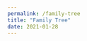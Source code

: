 ```yaml
---
permalink: /family-tree
title: "Family Tree"
date: 2021-01-28 
---
```


<div id="chart_div" style="width: 540%; height: 540%;"></div>

<script type="text/javascript" src="https://www.gstatic.com/charts/loader.js">
</script>
<script type="text/javascript">
      google.charts.load('current', {packages:["orgchart"]});
      google.charts.setOnLoadCallback(drawChart);

      function drawChart() {
        var data = new google.visualization.DataTable();
        data.addColumn('string', 'Name');
        data.addColumn('string', 'Descendent');
        data.addColumn('string', 'ToolTip');

        // For each orgchart box, provide the name, manager, and tooltip to show.
        data.addRows([
['Henry J Horney 1920-2001','','US'],
['Marion C Beringer 1920-2019','','US'],
['Phillip Lee Horney 1991-2963','Henry J Horney 1920-2001','US'],
['Edith Allene Barnes 1881-1936','Henry J Horney 1920-2001','US'],
['Joel T Horney 1849-1929','Phillip Lee Horney 1991-2963',''],
['Jennie Lawrence 1854-1912 XXX','Phillip Lee Horney 1991-2963',''],
['Henry Allan Barnes 1843-','Edith Allene Barnes 1881-1936',''],
['Laura C Sloats 1851-1918','Edith Allene Barnes 1881-1936',''],
['Charles Nikolas Beringer 1884-1944','Marion C Beringer 1920-2019',''],
['Cecilia Elizabeth Haas 1892-1985','Marion C Beringer 1920-2019',''],
['Nikolas Beringer 1856-1916','Charles Nikolas Beringer 1884-1944','France'],
['Catherina Frising 1859-1946','Charles Nikolas Beringer 1884-1944','Luxembourg'],
['Joseph J Haas 1863-1932','Cecilia Elizabeth Haas 1892-1985',''],
['Catherine Louen 1867-1947','Cecilia Elizabeth Haas 1892-1985',''],

['Phillip Horney 1808-1883','Joel T Horney 1849-1929',''],
['Dorcas McKee 1814-1899','Joel T Horney 1849-1929',''],
['Emmett Van Allen Barnes 1811-1895','Henry Allan Barnes 1843-',''],
['Harriet Nawell Baldwin 1815-1888','Henry Allan Barnes 1843-',''],
['Jean Beringer 1823-1873','Nikolas Beringer 1856-1916',''],
['Anne Muller 1828-1883','Nikolas Beringer 1856-1916',''],
['Clement Frising 1836-1908','Catherina Frising 1859-1946','Luxembourg'],
['Catharina Lucas 1836-1911','Catherina Frising 1859-1946','Luxembourg'],
['Valentine Haas','Joseph J Haas 1863-1932','Germany'],
['Michael Louen 1831-','Catherine Louen 1867-1947','Prussia, Germany'],
['Elizabeth Hessler 1839','Catherine Louen 1867-1947','Prussia, Germany'],

['Manlove Horney 1782-1832','Phillip Horney 1808-1883','North Carolina, US'],
['Lydia Smith 1782-1844','Phillip Horney 1808-1883','North Carolina, US'],
['William McKee 1782-1851','Dorcas McKee 1814-1899','Kentucky, US'],
['Cassandra Frakes 1782-1867','Dorcas McKee 1814-1899','Pennsylvania, US'],
['Henri Frising 1810-1895','Clement Frising 1836-1908','Folschette, Redange, Luxembourg'],
['Anna Maria Putz','Clement Frising 1836-1908','Roodt-les-Ell, Redange, Luxembourg'],
['Mathias Lucas 1803-1882','Catharina Lucas 1836-1911','Bettendorf, Diekirch, Luxembourg'],
['Catharina Bastendorf 1809-1887','Catharina Lucas 1836-1911','Fouhren, Vianden, Luxembourg'],
['Valentine Haas','Joseph J Haas 1863-1932','Germany'],

['Phillip Horney 1758-1820','Manlove Horney 1782-1832','Caroline, Maryland, British Colony'],
['Sarah Manlove 1756-1795','Manlove Horney 1782-1832','Caroline, Somerset, Maryland, British Colony'],
['Jeffrey Horney II 1720-1779','Phillip Horney 1758-1820','Talbot, Maryland, British Colony'],
['Deborah Baynard 1716-1792','Phillip Horney 1758-1820','Queen Annes, Maryland, British Colony'],
['William Manlove 1730-1804','Sarah Manlove 1756-1795','Kent, Delaware, US'],
['Hanna Robinson 1730-1786','Sarah Manlove 1756-1795','Kent, Delaware, US'],
['Alexander H Smith 1747-1828','Lydia Smith 1782-1844','Randolph, North Carolina, US'],
['Keziah Lamar 1754-1838','Lydia Smith 1782-1844','Prince George s, Maryland, US'],
['David Smith 1720-1787','Alexander H Smith 1747-1828','Richmond, Virginia, US'],
['Anne Bryant 1723-1805','Alexander H Smith 1747-1828','Farnham, Richmond, Virginia, US'],
['James Lamar Sr. 1724-1786','Keziah Lamar 1754-1838','Prince George s, Maryland, US'],
['Verlinda Osborne 1725-1760','Keziah Lamar 1754-1838','Prince George s, Maryland, US'],

['James M\'Kee 1756-1830','William McKee 1782-1851','Cumberland, Pennsylvania, US'],
['Agnes Dickson 1750-1793','William McKee 1782-1851','Franklin, Pennsylvania, US'],
['Hugh M\'Kee 1728-1795','James M\'Kee 1756-1830','Snyder, Pennsylvania, US'],
['Mary Nesbit 1732-1795','James M\'Kee 1756-1830','Franklin, Pennsylvania, US'],
['Andrew Dickson 1712-1783','Agnes Dickson 1750-1793','Tioga, Pennsylvania, US'],
['Agnes Hill 1711-1770','Agnes Dickson 1750-1793','Franklin, Pennsylvania, US'],
['Henry Frakes IV 1760-1801','Cassandra Frakes 1782-1867','Pennsylvania, British Colony'],
['Hannah Daugherty 1765-1814','Cassandra Frakes 1782-1867','Baltimore, Maryland, British Colony'],
['Henry Frigg Frakes III 1734-1801','Henry Frakes IV 1760-1801','Bedford, Pennsylvania, British Colony'],
['Eleanor Watkins 1740-1798','Henry Frakes IV 1760-1801','Greene, Pennsylvania, British Colony'],
['Hugh Daughergy 1740-1765','Hannah Daugherty 1765-1814','Virginia, British Colony'],
['Hannah Conahan 1745-','Hannah Daugherty 1765-1814','Ireland'],

['Jeffrey Horney I 1675-1738','Jeffrey Horney II 1720-1779','Talbot, Maryland, British Colony'],
['Elizabeth Harwood 1675-1737','Jeffrey Horney II 1720-1779','Talbot, Maryland, British Colony'],
['Geoffrey Horney 1640-1711','Jeffrey Horney I 1675-1738','Talbot, Maryland, British Colony'],
['Mrs Julianna Horney 1643-1717 XXX','Jeffrey Horney I 1675-1738','Talbot, Maryland, British Colony'],
['Peter Harwood 1633-1765 XXX','Elizabeth Harwood 1675-1737','Virginia, British Colony'],
['William Baynard 1684-1729','Deborah Baynard 1716-1792','Talbot, Maryland, British Colony'],
['Susannah Pardo 1695- XXX','Deborah Baynard 1716-1792','Maryland, British Colony'],
['John Baynard 1640-1705','William Baynard 1684-1729','Blagdon, Somerset, England'],
['Elizabeth Blackwell 1662-1691','William Baynard 1684-1729','Talbot, Maryland, British Colony'],

['Mark Manlove II 1701-1730 C','William Manlove 1730-1804','Delaware, British Colony'],
['Elizabeth Browne 1703-1748','William Manlove 1730-1804','Kent, Delaware, British Colony'],
['Mark Manlove 1677-1748','Mark Manlove II 1701-1730 C','Kent, Delaware, British Colony'],
['Margaret Hart 1679-1726','Mark Manlove II 1701-1730 C','Sussex, Delaware, British Colony'],
['Daniel Browne 1680-1725','Elizabeth Browne 1703-1748','Delaware, British Colony'],
['Elizabeth Pemberton 1680-1725','Elizabeth Browne 1703-1748','Sussex, Delaware, British Colony'],
['Daniel Robbison 1708-1765','William Manlove 1730-1804','Kent, Delaware, British Colony'],
['Patience Willson 1710- XXX','William Manlove 1730-1804','Kent, Delaware, British Colony'],
['George Robbison 1690-1733 XXX','Daniel Robbison 1708-1765','Kent, Delaware, British Colony'],
['Mary Walton XXX','Daniel Robbison 1708-1765',''],

['Daniel Browne 1640-1694 XXX','Daniel Brown 1680-1725','Delaware, British Colony'],
['Susanna Ver Planck 1642-1680','Daniel Brown 1680-1725','New York, British Colony'],
['Thoms Pemberton 1655-1705','Elizabeth Pemberton 1680-1725','London, England'],
['Elizabeth Mary Clarke 1670-1684','Elizabeth Pemberton 1680-1725','Dublin, Ireland'],
['Abraham Isaacsen VerPlanck 1606-1690','Susanna Ver Planck 1642-1680','Edam, North Holland, Netherlands'],
['Maria de la Vigne 1613-1670','Susanna Ver Planck 1642-1680','Nord-Pas-de-Calais, France'],
['Thomas Pemberton 1621-1670 XXX','Thoms Pemberton 1655-1705','Middlesex, England'],
['Elizabeth Bridekirk 1624-1665','Thoms Pemberton 1655-1705','Middlesex, England'],
['Roberti Bridekirke - XXX','Elizabeth Bridekirk 1624-1665',''],
['William Clarke 1650-1698 XXX','Elizabeth Mary Clarke 1670-1684','Dublin, Ireland'],
['Honour Vine 1642-1720','Elizabeth Mary Clarke 1670-1684','Dorset, England'],
['George Vine 1600- XXX','Honour Vine 1642-1720','Dorsetshire, England'],
['Mrs George Vine 1600- XXX','Honour Vine 1642-1720','Dorset, England'],

['Isaac Ver Planck 1578-1689 C','Abraham Isaacsen VerPlanck 1606-1690','Noord-Brabant, Netherlands'],
['Abagail Uytenbogart 1580-1690 XXX','Abraham Isaacsen VerPlanck 1606-1690','Noord-Brabant, Netherlands'],
['Guillaume Vigne 1586-1632','Maria de la Vigne 1613-1670','Nord-Pas-de-Calais, France'],
['Ariaentje A Cuvellier 1586-1655','Maria de la Vigne 1613-1670','Nord-Pas-de-Calais, France'],
['Petrus Anthoniesz Plancius 1552-1622','Isaac Ver Planck 1578-1689 C','Danoutre, Belgium'],
['Johanna Geubels 1558-1635','Isaac Ver Planck 1578-1689 C','Antwerpen, Belgium'],
['Jean de la Vigne 1550-1622 C','Guillaume Vigne 1586-1632','Nord-Pas-de-Calais, France'],
['Jeanne de les Perone 1560-1594 C','Guillaume Vigne 1586-1632','Nord-Pas-de-Calais, France'],
['Jean Joseph Cuvellier 1565-1599','Ariaentje A Cuvellier 1586-1655','Pas-de-Calais, France'],
['Madeline Guilbert 1566-1592','Ariaentje A Cuvellier 1586-1655','Nord-Pas-de-Calais, France'],

['Gerard Cuvellier 1536-1615','Jean Joseph Cuvellier 1565-1599','Nord-Pas-de-Calais, France'],
['Marie Catherine Mortelecque 1540-1593','Jean Joseph Cuvellier 1565-1599','Nord-Pas-de-Calais, France'],
['Maximillien Cuvellier 1546-1623','Madeline Guilbert 1566-1592','Nord-Pas-de-Calais, France'],
['Claire Morel 1547-1627','Madeline Guilbert 1566-1592','Nord, France'],
['Anselot Anselme Cuvelier 1505-1571','Gerard Cuvellier 1536-1615','Nord-Pas-de-Calais, France'],
['Claire Le Guillebert 1505-1550','Gerard Cuvellier 1536-1615','Nord-Pas-de-Calais, France'],
['Antoine Mortelescque 1520-1573','Marie Catherine Mortelecque 1540-1593','Nord-Pas-de-Calais, France'],
['Claire De La Saffe 1520-1590','Marie Catherine Mortelecque 1540-1593','Nord-Pas-de-Calais, France'],
['Antoine Cuvelier 1520-1571','Maximillien Cuvellier 1546-1623','Nord-Pas-de-Calais, France'],
['Claire Le Guillebert 1505-1550','Maximillien Cuvellier 1546-1623','Nord-Pas-de-Calais, France'],
['Michel Morel 1520-1599 XXX','Claire Morel 1547-1627','Nord-Pas-de-Calais, France'],
['Jeanne Fresnet - XXX','Claire Morel 1547-1627',''],

['Jean De La Vigne 1530- XXX','Jean de la Vigne 1550-1622 C','Nord-Pas-de-Calais, France'],
['Anne Marie Eugenie Cocher 1530-1582 XXX','Jean de la Vigne 1550-1622 C','Nord-Pas-de-Calais, France'],
['Nicolas Petitiau Jr 1530-','Jeanne de les Perone 1560-1594 C','France'],
['Anne Henry 1542-1582','Jeanne de les Perone 1560-1594 C','Nord-Pas-de-Calais, France'],
['Nicolas Petitiau Sr 1510-','Nicolas Petitiau Jr 1530','Valenciennes, France'],
['Anna M Williams 1515-1564 XXX','Nicolas Petitiau Jr 1530','France'],
['Henri Henry 1519-1557 XXX','Anne Henry 1542-1582','Bretagne, France'],
['Jeanne Artur 1524-1550 XXX','Anne Henry 1542-1582','Aquitaine, France'],

['m Henri Theadore Pety Petitiau 1480-','Nicolas Petitiau Sr 1510-','France'],
['m Claire 1490- XXX','Nicolas Petitiau Sr 1510-','France'],
['Theodore Petit -','m Henri Theadore Pety Petitiau 1480-',''],
['Jean Louis Romain Petit - XXX','Theodore Petit -',''],
['Catherine Mignard - XXX','Theodore Petit -',''],

['Anthony Platevoet 1520-1622 XXX','Petrus Anthoniesz Plancius 1552-1622','Vlaanderen Belgie'],
['Jenneken van der Eijnden 1519-1585 XXX','Petrus Anthoniesz Plancius 1552-1622',''],
['Francois Geubels 1520-1581','Johanna Geubels 1558-1635','Vlaanderen, Belgie'],
['Magdalena Pasteaux 1540-1587','Johanna Geubels 1558-1635',''],
['Peter Goebels 1470-1534 XXX','Francois Geubels 1520-1581','Vlaanderen, Belgie'],
['Lijsbeth Kegels 1488-1548 XXX','Francois Geubels 1520-1581',''],
['Erasmus Pasteaux 1508-1575','Magdalena Pasteaux 1540-1587',''],
['Johanna Chalet 1515-1575','Magdalena Pasteaux 1540-1587',''],
['Claus Pesteaux 1478-1524 XXX','Erasmus Pasteaux 1508-1575',''],
['Lenaerde Chalet 1477-1554 XXX','Johanna Chalet 1515-1575',''],
['Maria Mons 1487- XXX','Johanna Chalet 1515-1575',''],

['William Smith 1697-1743','David Smith 1720-1787','Wrightstown, Bucks, Pennsylvania, British Colony'],
['Mary Ruddle','David Smith 1720-1787',''],
['Robert Smith 1675-1738','William Smith 1697-1743','Glastonbury, Somerset, England'],
['John Bryan 1694-1736','Anne Bryant 1723-1805','Richmond, Virginia, British Colony'],
['Anne \'Anna\' Millikan 1700-1785','Anne Bryant 1723-1805','Bergen, New Jersey, British Colony'],
['Thomas Bryant Sr 1669-1717','John Bryan 1694-1736','Virginia, British Colony'],
['Eleanor 1669-1719','John Bryan 1694-1736','Rappahannock, Virginia, British Colony'],

['Thomas Lamar II 1670-1749','James Lamar Sr. 1724-1786','Prince George\'s, Maryland, British Colony'],
['Martha Blanford 1682-1755','James Lamar Sr. 1724-1786','Prince George Co, Maryland, British Colony'],
['Thomas Lamar 1641-1714','Thomas Lamar II 1670-1749','Anjoy, Isere, Rhone-Alpes, France'],
['Mary Ann Pottinger 1639-1716','Thomas Lamar II 1670-1749','Calvert, Maryland, British Colony'],
['Thomas J Blandford 1648-1698','Martha Blanford 1682-1755','Dorset, England'],
['Tabitha Wright 1647-1701','Martha Blanford 1682-1755','Calvert, Cecil, Maryland, British Colony'],
['Richard Osborne 1675-','Verlinda Osborne 1725-1760','Prince George\'s, Maryland, British Colony'],
['Frances Cooke 1709-1769','Verlinda Osborne 1725-1760','Maryland, British Colony'],

['Thomas M\'Kee Farmer and Indian Trader 1688-','Hugh M\'Kee 1728-1795','Antrim, Ireland'],
['Mary Raised by Shawnees 1705-','Hugh M\'Kee 1728-1795','Virginia, British Colony'],
['Alexander M\'Kee 1668-1740','Thomas M\'Kee Farmer and Indian Trader 1688-','Country Antrim, Ireland'],
['Mrs Alexander M\'Kee 1672-','Thomas M\'Kee Farmer and Indian Trader 1688-','Country Antrim, Ireland'],
['Thomas Nesbit','Mary Nesbit 1732-1795',''],
['Jean Nesbit','Mary Nesbit 1732-1795',''],

['George Dickson 1690-1783','Andrew Dickson 1712-1783','Edinburgh, Midlothian, Scotland'],
['Janette Elder 1690-','Andrew Dickson 1712-1783','Scotland'],
['John Dickson 1654-','George Dickson 1690-1783','Edinburgh, Midlothian, Scotland'],
['Jean Robertsone 1654-','George Dickson 1690-1783','Dunfermline, Fife, Scotland'],
['Alexander Hill 1689-','Agnes Hill 1711-1770',''],
['Margaret Mitchell 1689-1746','Agnes Hill 1711-1770','Dunfermline, Fife, Scotland'],
['David Waugh 1655-','Alexander Hill 1689-','Dysart, Fife, Scotland'],
['Isobell Williamson 1640-','Alexander Hill 1689-','Dysart, Fife, Scotland'],
['Thomas Mitchell 1660-','Margaret Mitchell 1689-1746',''],
['Marion Mudie 1664-','Margaret Mitchell 1689-1746',''],

['Henry Friggs Frakes II 1693-1784','Henry Frigg Frakes III 1734-1801','Somerset, Montgomery, Maryland, British Colony'],
['Sarah 1706-','Henry Frigg Frakes III 1734-1801','Potomac River Valley, Maryland, British Colony'],
['Henry Friggs Frakes I 1665-1716','Henry Friggs Frakes II 1693-1784','Somerset, Montgomery, Maryland, British Colony'],
['Mary Robinson-Nobles 1676-1723','Henry Friggs Frakes II 1693-1784','Somerset, Montgomery, Maryland, British Colony'],
['Evan Watkins Sr 1710-1765','Eleanor Watkins 1740-1798','Prince Edward, Virginia, British Colony'],
['Mary Catherine Webb 1710-1764','Eleanor Watkins 1740-1798','Uley, Gloucestershire, England'],
['Peter James Watkins 1689-1745','Evan Watkins Sr 1710-1765','Talbot, Maryland, British Colony'],
['Mary Griffith 1689-1745','Evan Watkins Sr 1710-1765','New Castle, Delaware, British Colony'],
['John Webb 1686-','Mary Catherine Webb 1710-1764','Uley, Gloucestershire, England'],
['Alice Howell 1678-','Mary Catherine Webb 1710-1764','Uley, Gloucestershire, England'],

['Godfrey Horne 1595-1660','Geoffrey Horney 1640-1711','Kirkburton, Yorkshire, England'],
['Ellen Boothroyd 1598-1652','Geoffrey Horney 1640-1711','Kirkburton, Yorkshire, England'],
['Richardus Horne 1560-1617','Godfrey Horne 1595-1660','Kirkburton, Yorkshire, England'],
['Anne Heptonstall 1563- XXX','Godfrey Horne 1595-1660','Nether, York, England'],
['Henry Boothroyd 1570- XXX','Ellen Boothroyd 1598-1652','Kirkburton, Yorkshire, England'],

['Thomas Baynard 1613-1691','John Baynard 1640-1705','Blagdon Manor, Somersetshire, England'],
['Mary Bennett 1606-1673','John Baynard 1640-1705','Northamptonshire, England'],
['Thomas Baynard 1587-1652','Thomas Baynard 1613-1691','Blagdon Manor, Somersetshire, England'],
['Martha Prickman 1587-1683','Thomas Baynard 1613-1691','Somerset, England'],
['Thomas Bennett 1600-','Mary Bennett 1606-1673','Somersetshire, England'],
['Alice Pearce Sneale 1600-1647','Mary Bennett 1606-1673',''],
['Capt. John Blackwell Sr 1646-1688','Elizabeth Blackwell 1662-1691','Barnstable Massachusetts Bay, British Colony'],
['Sarah Warren 1649-1690','Elizabeth Blackwell 1662-1691','Plymouth, Massachusetts Bay, British Colony'],
['Michael Blackwell 1616-1710','Capt. John Blackwell Sr 1646-1688','Norfolk, England'],
['Unknown 1622-1709','Capt. John Blackwell Sr 1646-1688',''],
['Nathaniel Warren 1625-1667','Sarah Warren 1649-1690','Plymouth, Massachusetts Bay, British Colony'],
['Sarah Walker 1622-1700','Sarah Warren 1649-1690','Southwark, Surrey, England'],

['Robert Horne 1535- XXX','Richardus Horne 1560-1617','Kirkburton, Yorkshire, England'],
['Franciscae 1544- XXX','Richardus Horne 1560-1617','England'],

['Henry Baynard 1562-1621','Thomas Baynard 1587-1652','Cullerne, Wilts, England'],
['Anne Hobbes 1570-1639','Thomas Baynard 1587-1652','Blagdon, Somerset, England'],
['Thomas Baynard 1530-1608','Henry Baynard 1562-1621','Lackham House, Lacock, Wiltshire, England'],
['Elizabeth Barnes 1534-','Henry Baynard 1562-1621','St Mary, Wanstraw, Somerset, England'],
['Thomas Hobbes 1540-','Anne Hobbes 1570-1639','Stogursey, Somerset, England'],
['Elizabeth Webber','Anne Hobbes 1570-1639','Brompton Ralph, Somerset, England'],
['Richard Prickman 1588- XXX','Martha Prickman 1587-1683','Blagdon, Somerset, England'],
['Mrs Richard Prickman 1592- XXX','Martha Prickman 1587-1683','Blagdon, Somerset, England'],


['Richard Warren -1628','Nathaniel Warren 1625-1667','England <a href="https://en.wikipedia.org/wiki/Richard_Warren">Mayflower</a>'],
['Elizabeth Walker 1583-1673','Nathaniel Warren 1625-1667','Hertfordshire, England'],
['Christopher Warren 1546-1587','Richard Warren -1628','Cornwall, England'],
['Alice Webb 1559-1586','Richard Warren -1628','Devon, England'],
['Augustine Walker 1550-1614','Elizabeth Walker 1583-1673','Hertfordshire, England'],
['Elizabeth 1551-1614','Elizabeth Walker 1583-1673','Hertfordshire, England'],
['William Walker 1620-1703','Sarah Walker 1622-1700','Lancashire, England'],
['Sarah Snow 1632-1703','Sarah Walker 1622-1700','Plymouth, Massachusetts, British Colony'],
['William Walker 1565-1625','William Walker 1620-1703','Lancashire, England'],
['Jane Margaret Clark 1592-1625','William Walker 1620-1703','London, England'],
['Nicholas Snow 1599-1676','Sarah Snow 1632-1703','England'],
['Constance Hopkins 1606-1677','Sarah Snow 1632-1703','Hampshire, England'],

['Robert Baynard 1500-1537','Thomas Baynard 1530-1608','Wiltshire, England'],
['Ann Blake 1496-','Thomas Baynard 1530-1608','Wiltshire, England'],
['Philip Baynard 1471-1522','Robert Baynard 1500-1537','Wiltshire, England'],
['Jane Stukeley 1483-1513','Robert Baynard 1500-1537','Devon, England'],
['Robert Blake 1436-1515','Ann Blake 1496-','Wiltshire, England'],
['Margaret Englefield 1440-1500','Ann Blake 1496-','Wiltshire, England'],
['George Barnes 1510- XXX','Elizabeth Barnes 1534-','Berks, England'],
['Mrs. George Barnes 1514- XXX','Elizabeth Barnes 1534-','Berks, England'],

['Michael Blackwell 1600-1700','Michael Blackwell 1616-1710','England'],
['Unknown 1600-1700','Michael Blackwell 1616-1710','Yorkshire, England'],

['William De Warren 1532-1559','Christopher Warren 1546-1587','Devon, England'],
['Ann Margaret Mable 1525-1562','Christopher Warren 1546-1587','Cornwall, England'],
['Thomas John Richmond 1529-1560','Alice Webb 1559-1586','Devon, England'],
['Edetha Marie Calne Grene 1519-1609','Alice Webb 1559-1586','Wiltshire, England'],
['Christopher Warren 1476-1531','William De Warren 1532-1559','Cheshire, England'],
['Lady Margaret Jane Leigh 1518-1575','William De Warren 1532-1559','Lancashire, England'],
['Thomas Mable 1489-1581','Ann Margaret Mable 1525-1562','Cornwall, England'],
['Mrs. Thomas Mable 1505-','Ann Margaret Mable 1525-1562','Cornwall, England'],
['Mr Mable 1494-','Thomas Mable 1489-1581','Cornwall, England'],
['Mrs Mable 1498-','Thomas Mable 1489-1581','Cornwall, England'],

['John Warren 1459-1522','Christopher Warren 1476-1531','Devon, England'],
['Eleanor Gerard 1467-1561','Christopher Warren 1476-1531','Devon, England'],
['Sir Peter Piers Leigh 1442-1527','Lady Margaret Jane Leigh 1518-1575','Cheshire, England'],
['Lady Margery Radclyffe 1461-1528','Lady Margaret Jane Leigh 1518-1575','Lancashire, England'],
['Lawrence de Warren 1435-1474','John Warren 1459-1522','England'],
['Mrs Lawrence Warren 1425-1475','John Warren 1459-1522','Cheshire, England'],
['Gerard 1544-','Eleanor Gerard 1467-1561','Dorset, England'],
['Mrs. Gerard 1544-','Eleanor Gerard 1467-1561','Dorset, England'],
['Peter Piers de Leigh 1389-1422','Sir Peter Piers Leigh 1442-1527','Cheshire, England'],
['Margaret Danvers 1348-1428','Sir Peter Piers Leigh 1442-1527','Cheshire, England'],
['Sir John Radcliffe 1414-1485','Lady Margery Radclyffe 1461-1528','Lancashire, England'],
['Isabel Tyldesley 1433-1513','Lady Margery Radclyffe 1461-1528','Lancashire, England'],

['Sir John Hutchinson Walker 1530-1576','Augustine Walker 1550-1614','Warwickshire, England'],
['Katherine Bicknill 1535-1562','Augustine Walker 1550-1614','Warwickshire, England'],
['Sir John Thomas Walker I 1495-1575','Sir John Hutchinson Walker 1530-1576','Warwickshire, England'],
['Anne Chelscombe 1500-1576','Sir John Hutchinson Walker 1530-1576','Warwickshire, England'],
['William E. Bicknell I 1513-1599','Katherine Bicknill 1535-1562','Warwickshire, England'],
['Mary De Forte 1503-1564','Katherine Bicknill 1535-1562','Worchestershire, England'],

['William Waller Sheriff van Kent 1470-1555','Sir John Thomas Walker I 1495-1575','Kent, England'],
['Lady Anna Symons Waller 1470-1542','Sir John Thomas Walker I 1495-1575','Hampshire, England'],
['Lord Thomas Chelescombe 1475-1560','Anne Chelscombe 1500-1576','Hertfordshire, England'],
['Margaret Allan 1480-1500','Anne Chelscombe 1500-1576','Warwickshire, England'],
['Sir Knight John Henry Waller 1435-1517','William Waller Sheriff van Kent 1470-1555','Kent, England'],
['Johanna Whitehall 1444-','William Waller Sheriff van Kent 1470-1555','Kent, England'],
['Sir William Willem Falleumar Falconer 1440-1490','Lady Anna Symons Waller 1470-1542','Hampshire, England'],
['Anne Lady Palmer 1443-1495','Lady Anna Symons Waller 1470-1542','London, England'],
['N.N. Cleynaert -','Lord Thomas Chelescombe 1475-1560','Warwickshire, England'],
['Joffrouw Isabella Cleijnaels 1450-1520','Lord Thomas Chelescombe 1475-1560','Noord-Brabant, Nederland'],

['Jordaan Hoerman Arnoud Cleynaert 1410-1482','N.N. Cleynaert -','Noord-Brabant, Netherlands'],
['Adriana Maarten Schoutmans 1420-1475','N.N. Cleynaert -','Noord-Brabant, Netherlands'],
['Herman Aert Cleijnaerts 1367-1440','Jordaan Hoerman Arnoud Cleynaert 1410-1482','Noord-Brabant, Netherlands'],
['Kathelijn Jordaen van den Eijnde 1370-1435','Jordaan Hoerman Arnoud Cleynaert 1410-1482','Noord-Brabant, Netherlands'],
['Merten Soutmans 1380-1440','Adriana Maarten Schoutmans 1420-1475','Noord-Brabant, Netherlands'],
['Goessen Jans Eel 1385-1425','Adriana Maarten Schoutmans 1420-1475','Noord-Brabant, Netherlands'],

['Sir Richard Waller, Baron of Speldhurst 1394-1462','Sir Knight John Henry Waller 1435-1517','Kent, England'],
['Lady Sylvia Margaret Magdaline Gulby, Baroness of Waller 1400-1493','Sir Knight John Henry Waller 1435-1517','Kent, England'],
['Sir John I Speldhurst Waller 1365-1420','Sir Richard Waller, Baron of Speldhurst 1394-1462','Kent, England'],
['Lady Margaret Baroness of Lansdale 1374-1418','Sir Richard Waller, Baron of Speldhurst 1394-1462','Castle Arundel, Sussex, England'],
['William Wellem Gulby 1380-1439','Lady Sylvia Margaret Magdaline Gulby, Baroness of Waller 1400-1493','Kent, England'],
['Lady Margaret Waller 1375-1429','Lady Sylvia Margaret Magdaline Gulby, Baroness of Waller 1400-1493','Kent, England'],

['Baron Thomas De Waller III 1330-1390','Sir John I Speldhurst Waller 1365-1420','Kent, England'],
['Christina de Chalfonte 1334-1400','Sir John I Speldhurst Waller 1365-1420','Buckinghamshire, England'],
['Thomas de Walur II, Baron of Lamberhurst 1303-1353','Baron Thomas De Waller III 1330-1390','Kent, England'],
['Henry de Chalfunte 1312-1365','Christina de Chalfonte 1334-1400','Buckinghamshire, England'],
['Maude Garound 1314-','Christina de Chalfonte 1334-1400','Buckinghamshire, England'],

['Baron Thomas de Wallur I 1272-1360','Thomas de Walur II, Baron of Lamberhurst 1303-1353','Nottinghamshire, England'],
['Baroness Ann Keate 1285-','Thomas de Walur II, Baron of Lamberhurst 1303-1353','Nottinghamshire, England'],
['Roger de Clifford 2nd Baron Clifford 1299-1322','Thomas de Walur II, Baron of Lamberhurst 1303-1353','Westmorland, England'],
['Julian Bower Baroness Clifford 1303-1362','Thomas de Walur II, Baron of Lamberhurst 1303-1353','Westmorland, England'],
['Henry de Wallur 1240-1271','Baron Thomas de Wallur I 1272-1360','Suffolk, England'],
['Christina Clifford 1245-','Baron Thomas de Wallur I 1272-1360','England'],
['Robert de Clifford 1st Baron Clifford 1274-1314','Roger de Clifford 2nd Baron Clifford 1299-1322','Clifford Castle, Herefordshire, England'],
['Maud de Clare 1276-1327','Roger de Clifford 2nd Baron Clifford 1299-1322','Gloucestershire, England'],

['Walter de Walur 1218-1316','Henry de Wallur 1240-1271','Nottinghamshire, England'],
['Agatha de Thorpe 1220-1316','Henry de Wallur 1240-1271','Nottinghamshire, England'],
['William de Wallur 1187-1274','Walter de Walur 1218-1316','Nottinghamshire, England'],

['Hendrik De Wallur 1156-1200','William de Wallur 1187-1274','Nottinghamshire, England'],
['Mrs. Henry de Wallur 1160-1200','William de Wallur 1187-1274','Nottinghamshire, England'],
['Johan de Wallur 1125-1175','Hendrik De Wallur 1156-1200','Nottinghamshire, England'],
['Mrs Johan de Wallur 1134-','Hendrik De Wallur 1156-1200','Nottinghamshire, England'],

['Alured de Wallur II 1094-1183','Johan de Wallur 1125-1175','Nottinghamshire, England'],
['Adelina Gumbert 1096-1150','Johan de Wallur 1125-1175','Buckinghamshire, England'],
['Alured de Wallur I 1035-1113','Alured de Wallur II 1094-1183','Normandy, France'],
['Miss de Morny 1060-1110','Alured de Wallur II 1094-1183','France'],
['Sir Knight Alfred Alured de Valer 1010-1083','Alured de Wallur I 1035-1113','Normandy, France'],

['Roger de Clifford III 1243-1282','Robert de Clifford 1st Baron Clifford 1274-1314','Herefordshire, England'],
['Isabella de Vipont 1251-1292','Robert de Clifford 1st Baron Clifford 1274-1314','Westmorland, England'],
['Thomas de Clare 1st Lord of Thomond 1245-1287','Maud de Clare 1276-1327','Kent, England'],
['Juliana FitzGerald Lady of Thomond 1263-1300','Maud de Clare 1276-1327','Dublin, Ireland'],
['Roger de clifford II 1215-1286','Roger de Clifford III 1243-1282','Clifford Castle, herefordshire, England'],
['Maud 1209-1272','Roger de Clifford III 1243-1282','Herefordshire, England'],

['Robert Baynard 1430-1501','Philip Baynard 1471-1522','Wiltshire, England'],
['Elizabeth Ludlow 1430-','Philip Baynard 1471-1522','Wiltshire, England'],
['Margaret Abarow 1414-1440','Robert Baynard 1430-1501','Wiltshire, England'],
['Philip Baynard 1410-','Robert Baynard 1430-1501','Wiltshire, England'],
['John Ludlow 1425-1487','Elizabeth Ludlow 1430-','Wiltshire, England'],
['Lora Ryngewood 1435-1500','Elizabeth Ludlow 1430-','Wiltshire, England'],
['Nicholas Stucley 1451-1488','Jane Stukeley 1483-1513','Devon, England'],
['Thomasine Cockworthy 1451-1477','Jane Stukeley 1483-1513','Devon, England'],
['Sir Hugh Stucley 1398-1448','Nicholas Stucley 1451-1488','Sussex, England'],
['Katherine de Affeton 1414-1467','Nicholas Stucley 1451-1488','Devon, England'],
['Sir John Cockworthy, of Yarnscombe 1400-1467','Thomasine Cockworthy 1451-1477','Devon, England'],
['Agnes de Beaumont 1395-1463','Thomasine Cockworthy 1451-1477','Yorkshire, England'],

['Robert Banyard 1380-1437','Philip Baynard 1410-','Wiltshire, England'],
['Joyce Brown 1383-1410 XXX','Philip Baynard 1410-','Suffolk, England'],
['Philip Baynard 1350-1415','Robert Banyard 1380-1437','England'],
['John Abarow 1390-1414 XXX','Margaret Abarow 1414-1440','England'],
['Elizabeth Danvers 1390-1414 XXX','Margaret Abarow 1414-1440','England'],

['Edmond Baynard 1330- XXX','Philip Baynard 1350-1415','Essex, England'],
['Elinora Blewet 1324- XXX','Philip Baynard 1350-1415','Wiltshire, England'],
['John Blewet 1294- XXX','Elinora Blewet 1324- XXX','Wiltshire, England'],

['William Manlove 1652-1694 C','Mark Manlove 1677-1748','Shropshire, England'],
['Alice Robbins 1656- C','Mark Manlove 1677-1748','England'],
['Mark Manlove Jr. 1613-1666','William Manlove 1652-1694 C','Shropshire, England'],
['Hannah Williams 1617-1658 XXX','William Manlove 1652-1694 C','Shropshire, England'],
['Samuel Robbins 1635-1663','Alice Robbins 1656- C','Northampton, Virginia, British Colony'],
['Mrs. Mary Robbins 1633- XXX','Alice Robbins 1656- C','Northampton, Virginia, British Colony'],
['Robert Hart 1650-1685','Margaret Hart 1679-1726','Scotland'],
['Margaret Cordray 1655-1726 C','Margaret Hart 1679-1726','Delaware, British Colony'],
['Robert Hart 1630-1685 XXX','Robert Hart 1650-1685','Scotland'],
['Joan Latten 1630-1685 XXX','Robert Hart 1650-1685','Virginia, British Colony'],
['Josias Cowdrey 1649-1679','Margaret Cordray 1655-1726 C','Virginia, British Colony'],

['Sampson Robins 1607- XXX','Samuel Robbins 1635-1663','Virginia, British Colony'],
['Mrs. Alice Robins 1610-1686 XXX','Samuel Robbins 1635-1663','Northampton, Virginia, British Colony'],

['William Manlove 1585-1619','Mark Manlove Jr. 1613-1666','Shropshire, England'],
['Lady Alice Robins 1577-1619','Mark Manlove Jr. 1613-1666','Shropshire, England'],
['Thomas Manlove 1550-1609','William Manlove 1585-1619','Shropshire, England'],
['Lady Magdalen Wyke 1554-1615','William Manlove 1585-1619','Shropshire, England'],
['Robert Robins 1540-1603 XXX','Lady Alice Robins 1577-1619','England'],
['Joanna Cox 1542-1626','Lady Alice Robins 1577-1619','Cambridgeshire, England'],

['Sir William of Aston Manlove 1525-1608','Thomas Manlove 1550-1609','Shropshire, England'],
['Alice Aston 1530-1608 XXX','Thomas Manlove 1550-1609','Shropshire, England'],
['John of Shropshire Manlove 1504-1560 XXX','Sir William of Aston Manlove 1525-1608','England'],
['Lady Angus Ann Countess of Manlove of Shropshire 1505-1558 XXX','Sir William of Aston Manlove 1525-1608','Shropshire, England'],
['William Wyke 1530- XXX','Lady Magdalen Wyke 1554-1615','Shropshire, England'],
['Mrs. William Wyke 1534- XXX','Lady Magdalen Wyke 1554-1615','Shropshire, England'],

['Benjamin Cordrey 1619-1684','Josias Cowdrey 1649-1679','Middlesex, England'],
['Frances Robbins 1619-1699 XXX','Josias Cowdrey 1649-1679','Middlesex, England'],
['John Cordrey 1573-1622','Benjamin Cordrey 1619-1684','Wiltshire, England'],
['Cordrey Hart -1621 XXX','Benjamin Cordrey 1619-1684','London, England'],

['John Corderoy 1553-1612','John Cordrey 1573-1622','Wiltshire, England'], 
['Mrs John Cordray 1553- XXX','John Cordrey 1573-1622','Wiltshire, England'],
['Thomas Cordray III 1520-1582','John Corderoy 1553-1612','Wiltshire, England'],
['Jane Morris 1510-1598 XXX','John Corderoy 1553-1612','Berkshire, England'],

['Thomas Cordray II 1493-1546','Thomas Cordray III 1520-1582','Wiltshire, England'],
['Joan Seymore 1475-1550 XXX','Thomas Cordray III 1520-1582','Hampshire, England'],
['Sir Thomas Cordery 1468-1511 C','Thomas Cordray II 1493-1546','Wiltshire, England'],
['Lady Jane Gray 1465-1510','Thomas Cordray II 1493-1546','Somerset, England'],
['Henry Grey 1403- XXX','Lady Jane Gray 1465-151',''],
['Unknown Wife of Henry Grey - XXX','Lady Jane Gray 1465-151',''],

['Ralph Cordray 1446-1485','Sir Thomas Cordery 1468-1511 C','Wiltshire, England'],
['Edith Lusteshull - XXX','Sir Thomas Cordery 1468-1511 C',''],
['Walter Cordray 1420-1451','Ralph Cordray 1446-1485','Wiltshire, England'],
['Mrs. Walter Cordray, 1st wife XXX','Ralph Cordray 1446-1485','England'],

['John Cordray, II 1391-1411','Walter Cordray 1420-1451',''],
['Mrs John Cordery 1320- XXX','Walter Cordray 1420-1451',''],
['John Cordray, I 1336-1393','John Cordray, II 1391-1411','Wiltshire, England'],
['Unknown Loveraz 1370-1393 C','John Cordray, II 1391-1411',''],

['Richard Corderay III 1302-1316','John Cordray, I 1336-1393','Wiltshire, England'],
['Richard Cordray II 1287-1309','Richard Corderay III 1302-1316','Wiltshire, England'],
['Stephen Loveraz 1355-','Unknown Loveraz 1370-1393 C',''],
['Alice Portsea 1355- XXX','Unknown Loveraz 1370-1393 C',''],
['Walter Loveraz - ','Stephen Loveraz 1355-',''],
['Loveraz -','Walter Loveraz - ',''],
['Tom Loveraz 1200- XXX','Loveraz -',''],

['Richard Cordray I 1190-1240','Richard Cordray II 1287-1309','Isle of Wight, England'],
['Warham - XXX','Richard Cordray II 1287-1309',''],
['Roger Corderay II','Richard Cordray I 1190-1240',''],
['Clitheroe - ','Richard Cordray I 1190-1240',''],
['Tom Clitheroe XXX','Clitheroe - ',''],
['Roger Corderay I','Roger Corderay II',''],
['Peter de Birkin FitzAsculf 1117-1143','Roger Corderay I','Yorkshire, England'],
['Emma de Lascelles 1110-1165','Roger Corderay I','Yorkshire, England'],

['Essulf fitz Ulf of Thornhill 1100-1154','Peter de Birkin FitzAsculf 1117-1143','Yorkshire, England'],
['Maud (Bailey) de Thornhill 1096-1200 XXX','Peter de Birkin FitzAsculf 1117-1143','Yorkshire, England'],
['Simon de Lascelles 1070-1166 XXX','Emma de Lascelles 1110-1165','Yorks, England'],
['Agnes Otteringham 1074-','Emma de Lascelles 1110-1165','Yorkshire, England'],
['Ulf fitz Gamel of Thornhill 1075-1166','Essulf fitz Ulf of Thornhill 1100-1154','yorkshire, England'],
['Mrs Ulf Fitzgamel - XXX','Essulf fitz Ulf of Thornhill 1100-1154',''],
['Richard de Otteringham 1050- XXX','Agnes Otteringham 1074-','Yorkshire, England'],

['Gamel fitz Gerneber of Thornhill 1050-1087','Ulf fitz Gamel of Thornhill 1075-1166','Yorkshire, England'],
['Fouque De Aulney II 1025-1072','Gamel fitz Gerneber of Thornhill 1050-1087','Basse-Normandie, France'],
['Albreda 1050-1072 XXX','Gamel fitz Gerneber of Thornhill 1050-1087','Normandy, France'],
['Frances Barney 1008-1060 XXX','Fouque De Aulney II 1025-1072','Basse-Normandie, France'],


['','',''],
['','',''],
['','',''],
['','',''],
['','',''],
['','','']
        ]);

        // Create the chart.
        var chart = new google.visualization.OrgChart(document.getElementById('chart_div'));
        // Draw the chart, setting the allowHtml option to true for the tooltips.
        chart.draw(data, {'allowHtml':true,'allowCollapse':true});
      }
</script>
